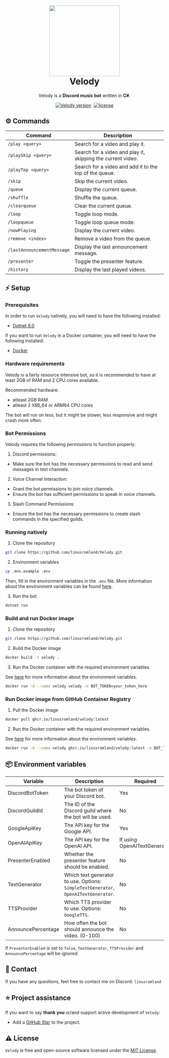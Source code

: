 <h1 align="center">
  <img src="assets/logo.jpeg" width="224px"/><br/>
  Velody
</h1>
<p align="center">Velody is a <b>Discord music bot</b> written in <b>C#</b>.

<p align="center"><a href="https://github.com/linusromland/velody/releases" target="_blank"><img src="https://img.shields.io/badge/version-v3.0.0-blue?style=for-the-badge&logo=none" alt="Velody version" /></a>&nbsp
<a href="https://github.com/linusromland/Velody/blob/master/LICENSE"><img src="https://img.shields.io/badge/license-MIT-red?style=for-the-badge&logo=none" alt="license" /></a>
</p>

## ⚙️ Commands

| Command                    | Description                                                |
| -------------------------- | ---------------------------------------------------------- |
| `/play <query>`            | Search for a video and play it.                            |
| `/playSkip <query>`        | Search for a video and play it, skipping the current video. |
| `/playTop <query>`         | Search for a video and add it to the top of the queue.     |
| `/skip`                    | Skip the current video.                                     |
| `/queue`                   | Display the current queue.                                 |
| `/shuffle`                 | Shuffle the queue.                                         |
| `/clearqueue`              | Clear the current queue.                                   |
| `/loop`                    | Toggle loop mode.                                          |
| `/loopqueue`               | Toggle loop queue mode.                                    |
| `/nowPlaying`              | Display the current video.                                  |
| `/remove <index>`          | Remove a video from the queue.                              |
| `/lastAnnouncementMessage` | Display the last announcement message.                     |
| `/presenter`               | Toggle the presenter feature.                              |
| `/history`                 | Display the last played videos.                             |

## ⚡️ Setup

### Prerequisites

In order to run `Velody` natively, you will need to have the following installed:

- [Dotnet 8.0](https://dotnet.microsoft.com/download/dotnet/8.0)

If you want to run `Velody` in a Docker container, you will need to have the following installed:

- [Docker](https://www.docker.com/)

### Hardware requirements

Velody is a fairly resource intensive bot, so it is recommended to have at least 2GB of RAM and 2 CPU cores available.

Recommended hardware:

- atleast 2GB RAM
- atleast 2 X86_64 or ARM64 CPU cores

The bot will run on less, but it might be slower, less responsive and might crash more often.

### Bot Permissions

Velody requires the following permissions to function properly:

1. Discord permissions:

- Make sure the bot has the necessary permissions to read and send messages in text channels.

2. Voice Channel Interaction:

- Grant the bot permissions to join voice channels.
- Ensure the bot has sufficient permissions to speak in voice channels.

3. Slash Command Permissions:

- Ensure the bot has the necessary permissions to create slash commands in the specified guilds.

### Running natively

1. Clone the repository

```bash
git clone https://github.com/linusromland/Velody.git
```

2. Environment variables

```bash
cp .env.example .env
```

Then, fill in the environment variables in the `.env` file. More information about the environment variables can be found [here](#-environment-variables).

3. Run the bot

```bash
dotnet run
```

### Build and run Docker image

1. Clone the repository

```bash
git clone https://github.com/linusromland/Velody.git
```

2. Build the Docker image

```bash
docker build -t velody .
```

3. Run the Docker container with the required environment variables.

See [here](#-environment-variables) for more information about the environment variables.

```bash
docker run -d --name velody velody -e BOT_TOKEN=your_token_here
```

### Run Docker image from GitHub Container Registry

1. Pull the Docker image

```bash
docker pull ghcr.io/linusromland/velody:latest
```

2. Run the Docker container with the required environment variables.

See [here](#-environment-variables) for more information about the environment variables.

```bash
docker run -d --name velody ghcr.io/linusromland/velody:latest -e BOT_TOKEN=your_token_here
```

## 📦 Environment variables

| Variable           | Description                                                                         | Required                     | Default value         |
| ------------------ | ----------------------------------------------------------------------------------- | ---------------------------- | --------------------- |
| DiscordBotToken    | The bot token of your Discord bot.                                                  | Yes                          | -                     |
| DiscordGuildId     | The ID of the Discord guild where the bot will be used.                             | No                           | -                     |
| GoogleApiKey       | The API key for the Google API.                                                     | Yes                          | -                     |
| OpenAIApiKey       | The API key for the OpenAI API.                                                     | If using OpenAITextGenerator | -                     |
| PresenterEnabled   | Whether the presenter feature should be enabled.                                    | No                           | true                  |
| TextGenerator      | Which text generator to use. Options: `SimpleTextGenerator`, `OpenAITextGenerator`. | No                           | `SimpleTextGenerator` |
| TTSProvider        | Which TTS provider to use. Options: `GoogleTTS`.                                    | No                           | `GoogleTTS`           |
| AnnouncePercentage | How often the bot should announce the video. (0-100)                                 | No                           | 100                   |

If `PresenterEnabled` is set to `false`, `TextGenerator`, `TTSProvider` and `AnnouncePercentage` will be ignored.

## 📝 Contact

If you have any questions, feel free to contact me on Discord: `linusromland`

## ⭐️ Project assistance

If you want to say **thank you** or/and support active development of `Velody`:

- Add a [GitHub Star](https://github.com/linusromland/velody) to the project.

## ⚠️ License

`Velody` is free and open-source software licensed under the [MIT License](https://github.com/linusromland/Velody/blob/master/LICENSE).
